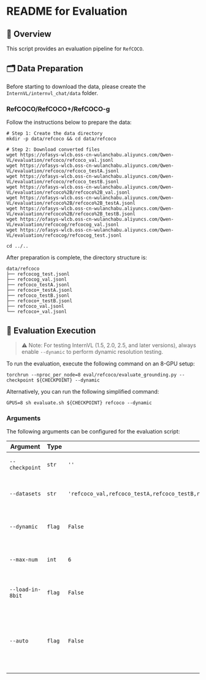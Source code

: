 # README for Evaluation

## 🌟 Overview

This script provides an evaluation pipeline for `RefCOCO`.

## 🗂️ Data Preparation

Before starting to download the data, please create the `InternVL/internvl_chat/data` folder.

### RefCOCO/RefCOCO+/RefCOCO-g

Follow the instructions below to prepare the data:

```shell
# Step 1: Create the data directory
mkdir -p data/refcoco && cd data/refcoco

# Step 2: Download converted files
wget https://ofasys-wlcb.oss-cn-wulanchabu.aliyuncs.com/Qwen-VL/evaluation/refcoco/refcoco_val.jsonl
wget https://ofasys-wlcb.oss-cn-wulanchabu.aliyuncs.com/Qwen-VL/evaluation/refcoco/refcoco_testA.jsonl
wget https://ofasys-wlcb.oss-cn-wulanchabu.aliyuncs.com/Qwen-VL/evaluation/refcoco/refcoco_testB.jsonl
wget https://ofasys-wlcb.oss-cn-wulanchabu.aliyuncs.com/Qwen-VL/evaluation/refcoco%2B/refcoco%2B_val.jsonl
wget https://ofasys-wlcb.oss-cn-wulanchabu.aliyuncs.com/Qwen-VL/evaluation/refcoco%2B/refcoco%2B_testA.jsonl
wget https://ofasys-wlcb.oss-cn-wulanchabu.aliyuncs.com/Qwen-VL/evaluation/refcoco%2B/refcoco%2B_testB.jsonl
wget https://ofasys-wlcb.oss-cn-wulanchabu.aliyuncs.com/Qwen-VL/evaluation/refcocog/refcocog_val.jsonl
wget https://ofasys-wlcb.oss-cn-wulanchabu.aliyuncs.com/Qwen-VL/evaluation/refcocog/refcocog_test.jsonl

cd ../..
```

After preparation is complete, the directory structure is:

```shell
data/refcoco
├── refcocog_test.jsonl
├── refcocog_val.jsonl
├── refcoco_testA.jsonl
├── refcoco+_testA.jsonl
├── refcoco_testB.jsonl
├── refcoco+_testB.jsonl
├── refcoco_val.jsonl
└── refcoco+_val.jsonl
```

## 🏃 Evaluation Execution

> ⚠️ Note: For testing InternVL (1.5, 2.0, 2.5, and later versions), always enable `--dynamic` to perform dynamic resolution testing.

To run the evaluation, execute the following command on an 8-GPU setup:

```shell
torchrun --nproc_per_node=8 eval/refcoco/evaluate_grounding.py --checkpoint ${CHECKPOINT} --dynamic
```

Alternatively, you can run the following simplified command:

```shell
GPUS=8 sh evaluate.sh ${CHECKPOINT} refcoco --dynamic
```

### Arguments

The following arguments can be configured for the evaluation script:

| Argument         | Type   | Default                                                                                                           | Description                                                                                                       |
| ---------------- | ------ | ----------------------------------------------------------------------------------------------------------------- | ----------------------------------------------------------------------------------------------------------------- |
| `--checkpoint`   | `str`  | `''`                                                                                                              | Path to the model checkpoint.                                                                                     |
| `--datasets`     | `str`  | `'refcoco_val,refcoco_testA,refcoco_testB,refcoco+_val,refcoco+_testA,refcoco+_testB,refcocog_val,refcocog_test'` | Comma-separated list of datasets to evaluate.                                                                     |
| `--dynamic`      | `flag` | `False`                                                                                                           | Enables dynamic high resolution preprocessing.                                                                    |
| `--max-num`      | `int`  | `6`                                                                                                               | Maximum tile number for dynamic high resolution.                                                                  |
| `--load-in-8bit` | `flag` | `False`                                                                                                           | Loads the model weights in 8-bit precision.                                                                       |
| `--auto`         | `flag` | `False`                                                                                                           | Automatically splits a large model across 8 GPUs when needed, useful for models too large to fit on a single GPU. |

